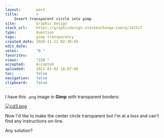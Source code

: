 ```yaml
---
layout:       post
title:        >
    Insert transparent circle into gimp
site:         Graphic Design
stack_url:    https://graphicdesign.stackexchange.com/q/143117
type:         Question
tags:         gimp transparency
created_date: 2020-11-21 02:39:45
edit_date:    
votes:        "0 "
favorites:    
views:        "220 "
accepted:     Accepted
uploaded:     2022-01-02 16:07:48
toc:          false
navigation:   false
clipboard:    false
---
```


I have this `.png` image in **Gimp** with transparent borders:

[![cd3.png][1]][1]

Now I'd like to make the center circle transparent but I'm at a loss and can't find any instructions on-line.

Any solution?

  [1]: https://i.stack.imgur.com/5xbzM.png
